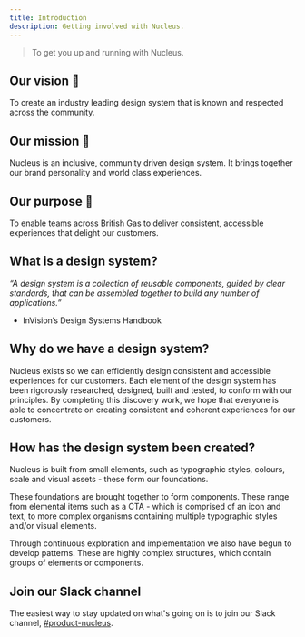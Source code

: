```yaml
---
title: Introduction
description: Getting involved with Nucleus.
---
```


> To get you up and running with Nucleus.

## Our vision 🌟

To create an industry leading design system that is known and respected across the community.

## Our mission 🚀

Nucleus is an inclusive, community driven design system. It brings together our brand personality and world class experiences.

## Our purpose 🧩

To enable teams across British Gas to deliver consistent, accessible experiences that delight our customers.

## What is a design system?

_“A design system is a collection of reusable components, guided by clear standards, that can be assembled together to build any number of applications.”_

- InVision’s Design Systems Handbook

## Why do we have a design system?

Nucleus exists so we can efficiently design consistent and accessible experiences for our customers. Each element of the design system has been rigorously researched, designed, built and tested, to conform with our principles. By completing this discovery work, we hope that everyone is able to concentrate on creating consistent and coherent experiences for our customers. 

## How has the design system been created?

Nucleus is built from small elements, such as typographic styles, colours, scale and visual assets - these form our foundations. 

These foundations are brought together to form components. These range from elemental items such as a CTA - which is comprised of an icon and text, to more complex organisms containing multiple typographic styles and/or visual elements.

Through continuous exploration and implementation we also have begun to develop patterns. These are highly complex structures, which contain groups of elements or components.

## Join our Slack channel

The easiest way to stay updated on what's going on is to join our Slack channel, [\#product-nucleus](https://centricadigital.slack.com/messages/CCQDEPKBJ).

